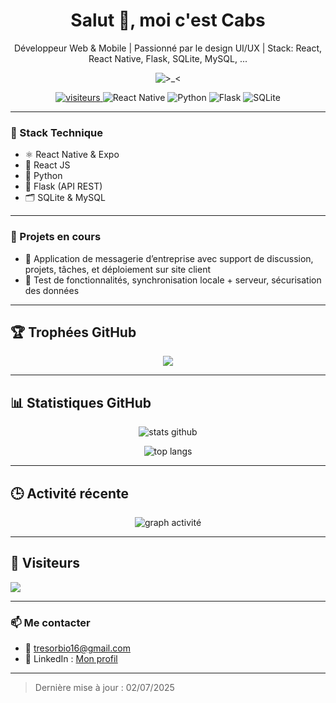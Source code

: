 <h1 align="center">Salut 👋, moi c'est Cabs</h1>

<p align="center">
  Développeur Web & Mobile | Passionné par le design UI/UX | Stack: React, React Native, Flask, SQLite, MySQL, ...
</p>

<p align="center">
  <img src="https://media4.giphy.com/media/v1.Y2lkPTc5MGI3NjExN25uc3kwNTdhaGtmbmhrZnlybHY0dncxcTc5dnR6YmZia25ldW0ybiZlcD12MV9pbnRlcm5hbF9naWZfYnlfaWQmY3Q9Zw/qgQUggAC3Pfv687qPC/giphy.gif" alt=">_<"/>
</p>

<p align="center">
  <a href="https://github.com/TresorCabs">
    <img src="https://komarev.com/ghpvc/?username=TresorCabs&label=Nombre%20visiteurs&color=0e75b6&style=flat" alt="visiteurs"/>
  </a>
  <img src="https://img.shields.io/badge/React%20Native%20+%20React-en%20apprentissage-blueviolet?logo=react" alt="React Native"/>
  <img src="https://img.shields.io/badge/Python-en%20cours-lightgrey?logo=python" alt="Python"/>
  <img src="https://img.shields.io/badge/Flask-en%20cours-lightgrey?logo=flask" alt="Flask"/>
  <img src="https://img.shields.io/badge/SQLite-Backend-blue?logo=sqlite" alt="SQLite"/>
</p>

---

### 🧰 Stack Technique
- ⚛️ React Native & Expo
- 🧩 React JS
- 🐍 Python
- 🦭 Flask (API REST)
- 🗂️ SQLite & MySQL


---

### 🔭 Projets en cours
- 📡 Application de messagerie d’entreprise avec support de discussion, projets, tâches, et déploiement sur site client
- 🧪 Test de fonctionnalités, synchronisation locale + serveur, sécurisation des données

---

## 🏆 Trophées GitHub

<p align="center">
  <img src="https://github-profile-trophy.vercel.app/?username=TresorCabs&theme=onedark&no-frame=true&margin-w=10" />
</p>

---

## 📊 Statistiques GitHub

<p align="center">
  <img src="https://github-readme-stats.vercel.app/api?username=TresorCabs&show_icons=true&theme=onedark&hide=issues" alt="stats github"/>
</p>

<p align="center">
  <img src="https://github-readme-stats.vercel.app/api/top-langs/?username=TresorCabs&layout=compact&langs_count=6&hide=html&theme=onedark" alt="top langs"/>
</p>

---

## 🕒 Activité récente

<p align="center">
  <img src="https://github-readme-activity-graph.vercel.app/graph?username=TresorCabs&theme=github-compact" alt="graph activité">
</p>

---

## 🦊 Visiteurs
<img src="https://profile-counter.glitch.me/TresorCabs/count.svg" />

---

### 📫 Me contacter
- 📧 tresorbio16@gmail.com
- 💼 LinkedIn : [Mon profil](https://www.linkedin.com/in/trésor-kochele-327bb0300/)

---

> Dernière mise à jour : 02/07/2025

<!--
**Tresorcabs/TresorCabs** is a ✨ _special_ ✨ repository because its `README.md` (this file) appears on your GitHub profile.

Here are some ideas to get you started:

- 🔭 I’m currently working on ...
- 🌱 I’m currently learning ...
- 👯 I’m looking to collaborate on ...
- 🤔 I’m looking for help with ...
- 💬 Ask me about ...
- 📫 How to reach me: ...
- 😄 Pronouns: ...
- ⚡ Fun fact: ...
-->
